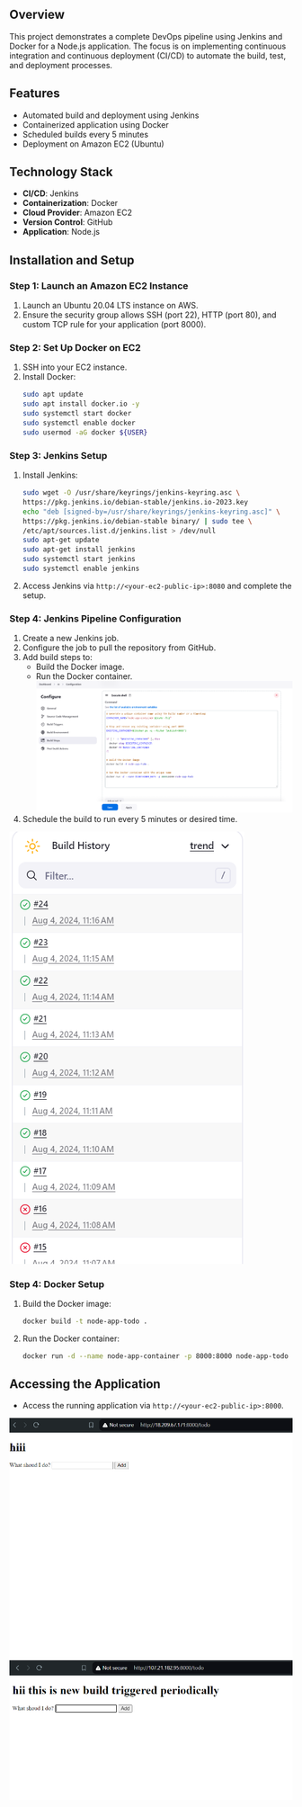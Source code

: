 ## Overview
This project demonstrates a complete DevOps pipeline using Jenkins and Docker for a Node.js application. The focus is on implementing continuous integration and continuous deployment (CI/CD) to automate the build, test, and deployment processes.

## Features
- Automated build and deployment using Jenkins
- Containerized application using Docker
- Scheduled builds every 5 minutes
- Deployment on Amazon EC2 (Ubuntu)

## Technology Stack
- **CI/CD**: Jenkins
- **Containerization**: Docker
- **Cloud Provider**: Amazon EC2
- **Version Control**: GitHub
- **Application**: Node.js


## Installation and Setup

### Step 1: Launch an Amazon EC2 Instance
1. Launch an Ubuntu 20.04 LTS instance on AWS.
2. Ensure the security group allows SSH (port 22), HTTP (port 80), and custom TCP rule for your application (port 8000).

### Step 2: Set Up Docker on EC2
1. SSH into your EC2 instance.
2. Install Docker:
    ```bash
    sudo apt update
    sudo apt install docker.io -y
    sudo systemctl start docker
    sudo systemctl enable docker
    sudo usermod -aG docker ${USER}
    ```
### Step 3: Jenkins Setup
1. Install Jenkins:
    ```bash
    sudo wget -O /usr/share/keyrings/jenkins-keyring.asc \
    https://pkg.jenkins.io/debian-stable/jenkins.io-2023.key
    echo "deb [signed-by=/usr/share/keyrings/jenkins-keyring.asc]" \
    https://pkg.jenkins.io/debian-stable binary/ | sudo tee \
    /etc/apt/sources.list.d/jenkins.list > /dev/null
    sudo apt-get update
    sudo apt-get install jenkins
    sudo systemctl start jenkins
    sudo systemctl enable jenkins
    ```
2. Access Jenkins via `http://<your-ec2-public-ip>:8080` and complete the setup.

### Step 4: Jenkins Pipeline Configuration
1. Create a new Jenkins job.
2. Configure the job to pull the repository from GitHub.
3. Add build steps to:
    - Build the Docker image.
    - Run the Docker container.
![Shell code ](cont-containerization.png)
4. Schedule the build to run every 5 minutes or desired time.

![Build log](build-log.png)

### Step 4: Docker Setup
1. Build the Docker image:
    ```bash
    docker build -t node-app-todo .
    ```
2. Run the Docker container:
    ```bash
    docker run -d --name node-app-container -p 8000:8000 node-app-todo
    ```

## Accessing the Application
- Access the running application via `http://<your-ec2-public-ip>:8000`.

![App before implementing](app.png)
![App after implementing](cicd-implemented.png)



